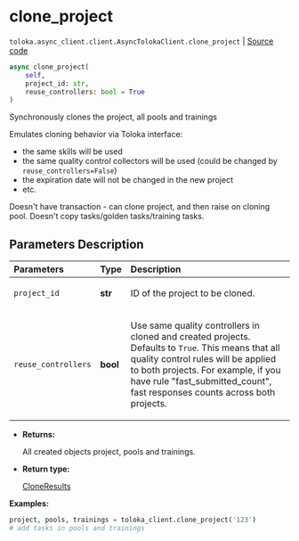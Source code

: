 # clone_project
`toloka.async_client.client.AsyncTolokaClient.clone_project` | [Source code](https://github.com/Toloka/toloka-kit/blob/v1.1.3/src/async_client/client.py#L0)

```python
async clone_project(
    self,
    project_id: str,
    reuse_controllers: bool = True
)
```

Synchronously clones the project, all pools and trainings


Emulates cloning behavior via Toloka interface:
- the same skills will be used
- the same quality control collectors will be used (could be changed by `reuse_controllers=False`)
- the expiration date will not be changed in the new project
- etc.

Doesn't have transaction - can clone project, and then raise on cloning pool.
Doesn't copy tasks/golden tasks/training tasks.

## Parameters Description

| Parameters | Type | Description |
| :----------| :----| :-----------|
`project_id`|**str**|<p>ID of the project to be cloned.</p>
`reuse_controllers`|**bool**|<p>Use same quality controllers in cloned and created projects. Defaults to `True`. This means that all quality control rules will be applied to both projects. For example, if you have rule &quot;fast_submitted_count&quot;, fast responses counts across both projects.</p>

* **Returns:**

  All created objects project, pools and trainings.

* **Return type:**

  [CloneResults](toloka.client.clone_results.CloneResults.md)

**Examples:**


```python
project, pools, trainings = toloka_client.clone_project('123')
# add tasks in pools and trainings
```
